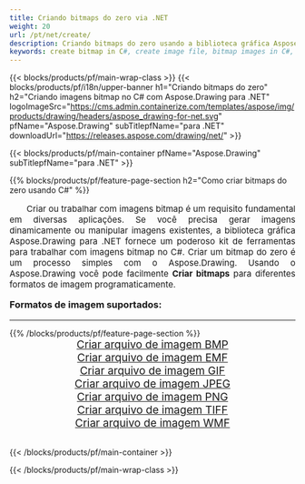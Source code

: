 ```yaml
---
title: Criando bitmaps do zero via .NET
weight: 20
url: /pt/net/create/
description: Criando bitmaps do zero usando a biblioteca gráfica Aspose.Drawing para .NET (C#)
keywords: create bitmap in C#, create image file, bitmap images in C#, bitmap from scratch, graphic library para .NET, generate images
---
```


{{< blocks/products/pf/main-wrap-class >}}
{{< blocks/products/pf/i18n/upper-banner h1="Criando bitmaps do zero" h2="Criando imagens bitmap no C# com Aspose.Drawing para .NET" logoImageSrc="https://cms.admin.containerize.com/templates/aspose/img/products/drawing/headers/aspose_drawing-for-net.svg" pfName="Aspose.Drawing" subTitlepfName="para .NET" downloadUrl="https://releases.aspose.com/drawing/net/" >}}

{{< blocks/products/pf/main-container pfName="Aspose.Drawing" subTitlepfName="para .NET" >}}

{{% blocks/products/pf/feature-page-section  h2="Como criar bitmaps do zero usando C#" %}}
<p align="justify" style="text-indent:2em;font-size:15px;">
Criar ou trabalhar com imagens bitmap é um requisito fundamental em diversas aplicações. Se você precisa gerar imagens dinamicamente ou manipular imagens existentes, a biblioteca gráfica Aspose.Drawing para .NET fornece um poderoso kit de ferramentas para trabalhar com imagens bitmap no C#. Criar um bitmap do zero é um processo simples com o Aspose.Drawing. Usando o Aspose.Drawing você pode facilmente <b>Criar bitmaps</b> para diferentes formatos de imagem programaticamente.
</p>

<h3 style="margin-top:16px;">
Formatos de imagem suportados:
</h3>

<hr/>
{{% /blocks/products/pf/feature-page-section %}}
<div class="container-fluid productfamilypage bg-gray">
    <div class="convertypes bg-gray agp-content section">
        <div class="container">
		    <div class="row other-converters" style="gap: 10px;font-size: 19px;text-align:center;">
		        <div class='col-md-3 other-converter remove-lp remove-rp'><a href="bmp/" style="padding:15px;">Criar arquivo de imagem BMP</a></div>
                <div class='col-md-3 other-converter remove-lp remove-rp'><a href="emf/" style="padding:15px;">Criar arquivo de imagem EMF</a></div>
                <div class='col-md-3 other-converter remove-lp remove-rp'><a href="gif/" style="padding:15px;">Criar arquivo de imagem GIF</a></div>
                <div class='col-md-3 other-converter remove-lp remove-rp'><a href="jpeg/" style="padding:15px;">Criar arquivo de imagem JPEG</a></div>
                <div class='col-md-3 other-converter remove-lp remove-rp'><a href="png/" style="padding:15px;">Criar arquivo de imagem PNG</a></div>
                <div class='col-md-3 other-converter remove-lp remove-rp'><a href="tiff/" style="padding:15px;">Criar arquivo de imagem TIFF</a></div>
                <div class='col-md-3 other-converter remove-lp remove-rp'><a href="wmf/" style="padding:15px;">Criar arquivo de imagem WMF</a></div>
            </div>
        </div>
    </div>
</div>
<br/>

{{< /blocks/products/pf/main-container >}}

{{< /blocks/products/pf/main-wrap-class >}}
